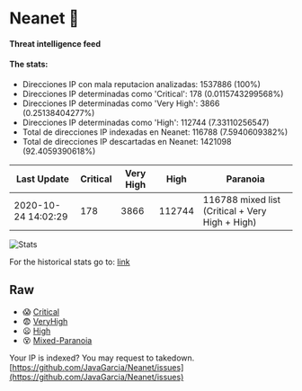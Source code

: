 # Neanet :hocho:
#### Threat intelligence feed
#### The stats:

- Direcciones IP con mala reputacion analizadas: 1537886 (100%)
- Direcciones IP determinadas como 'Critical':  178 (0.0115743299568%)
- Direcciones IP determinadas como 'Very High':  3866 (0.25138404277%)
- Direcciones IP determinadas como 'High':  112744 (7.33110256547)
- Total de direcciones IP indexadas en Neanet:  116788 (7.5940609382%)
- Total de direcciones IP descartadas en Neanet:  1421098 (92.4059390618%)

| Last Update | Critical | Very High | High | Paranoia |
| --- | --- | --- | --- | --- |
| 2020-10-24 14:02:29 | 178 | 3866 | 112744 | 116788 mixed list (Critical + Very High + High)|

![Stats](https://docs.google.com/spreadsheets/d/e/2PACX-1vSnaNMIXVabIpDJjufMlzH7poXnshF3mgd8Is1g9ytUEzVsP5my4Trn8f-xkoLLQ38xpL3HtmUexLo6/pubchart?oid=501124687&format=image)

For the historical stats go to: [link](/stats.csv)
## Raw
- :scream: [Critical](https://raw.githubusercontent.com/JavaGarcia/Neanet/master/blacklists/neanet_critical.txt)
- :fearful: [VeryHigh](https://raw.githubusercontent.com/JavaGarcia/Neanet/master/blacklists/neanet_veryHigh.txtt)
- :frowning: [High](https://raw.githubusercontent.com/JavaGarcia/Neanet/master/blacklists/neanet_high.txt)
- :dizzy_face: [Mixed-Paranoia](https://raw.githubusercontent.com/JavaGarcia/Neanet/master/blacklists/neanet_all.txt)


Your IP is indexed? You may request to takedown. [https://github.com/JavaGarcia/Neanet/issues](https://github.com/JavaGarcia/Neanet/issues)






































































































































































































































































































































































































































































































































































































































































































































































































































































































































































































































































































































































































































































































































































































































































































































































































































































































